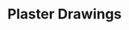 ---
title: 'Plaster Drawings'
category: 'Drawings'
materials: 'Ink drawings on recycled plaster'
measurements: '25cm x 25cm'
year: '2004'
mainImage: 'plaster-tn.jpg'
blurDataURL: ''
images: 'plaster-1.jpg/plaster-2.jpg/plaster-3.jpg/plaster-4.jpg/plaster-5.jpg/plaster-6.jpg/plaster-7.jpg/plaster-8.jpg/plaster-9.jpg/plaster-10.jpg/plaster-11.jpg/plaster-12.jpg/plaster-13.jpg/plaster-14.jpg'
imageNames: 'Plaster 1/Trapped/Letting Go/Plaster 4/Torn Flesh/Deep/Sigh/Vanity/Plaster 9/Plaster 10/What Comes Next/Plaster 12/Loss/Plaster 14'
---